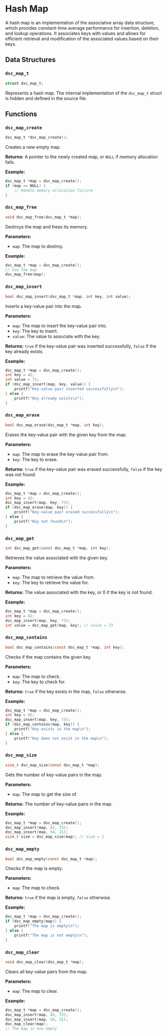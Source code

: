 # Hash Map

A hash map is an implementation of the associative array data structure, which provides constant-time average performance for insertion, deletion, and lookup operations. It associates keys with values and allows for efficient retrieval and modification of the associated values based on their keys.

## Data Structures

### `dsc_map_t`

```c
struct dsc_map_t;
```

Represents a hash map. The internal implementation of the `dsc_map_t` struct is hidden and defined in the source file.

## Functions

### `dsc_map_create`

```c
dsc_map_t *dsc_map_create();
```

Creates a new empty map.

**Returns:** A pointer to the newly created map, or `NULL` if memory allocation fails.

**Example:**

```c
dsc_map_t *map = dsc_map_create();
if (map == NULL) {
    // Handle memory allocation failure
}
```

### `dsc_map_free`

```c
void dsc_map_free(dsc_map_t *map);
```

Destroys the map and frees its memory.

**Parameters:**
- `map`: The map to destroy.

**Example:**

```c
dsc_map_t *map = dsc_map_create();
// Use the map
dsc_map_free(map);
```

### `dsc_map_insert`

```c
bool dsc_map_insert(dsc_map_t *map, int key, int value);
```

Inserts a key-value pair into the map.

**Parameters:**
- `map`: The map to insert the key-value pair into.
- `key`: The key to insert.
- `value`: The value to associate with the key.

**Returns:** `true` if the key-value pair was inserted successfully, `false` if the key already exists.

**Example:**

```c
dsc_map_t *map = dsc_map_create();
int key = 42;
int value = 73;
if (dsc_map_insert(map, key, value)) {
    printf("Key-value pair inserted successfully\n");
} else {
    printf("Key already exists\n");
}
```

### `dsc_map_erase`

```c
bool dsc_map_erase(dsc_map_t *map, int key);
```

Erases the key-value pair with the given key from the map.

**Parameters:**
- `map`: The map to erase the key-value pair from.
- `key`: The key to erase.

**Returns:** `true` if the key-value pair was erased successfully, `false` if the key was not found.

**Example:**

```c
dsc_map_t *map = dsc_map_create();
int key = 42;
dsc_map_insert(map, key, 73);
if (dsc_map_erase(map, key)) {
    printf("Key-value pair erased successfully\n");
} else {
    printf("Key not found\n");
}
```

### `dsc_map_get`

```c
int dsc_map_get(const dsc_map_t *map, int key);
```

Retrieves the value associated with the given key.

**Parameters:**
- `map`: The map to retrieve the value from.
- `key`: The key to retrieve the value for.

**Returns:** The value associated with the key, or 0 if the key is not found.

**Example:**

```c
dsc_map_t *map = dsc_map_create();
int key = 42;
dsc_map_insert(map, key, 73);
int value = dsc_map_get(map, key); // value = 73
```

### `dsc_map_contains`

```c
bool dsc_map_contains(const dsc_map_t *map, int key);
```

Checks if the map contains the given key.

**Parameters:**
- `map`: The map to check.
- `key`: The key to check for.

**Returns:** `true` if the key exists in the map, `false` otherwise.

**Example:**

```c
dsc_map_t *map = dsc_map_create();
int key = 42;
dsc_map_insert(map, key, 73);
if (dsc_map_contains(map, key)) {
    printf("Key exists in the map\n");
} else {
    printf("Key does not exist in the map\n");
}
```

### `dsc_map_size`

```c
size_t dsc_map_size(const dsc_map_t *map);
```

Gets the number of key-value pairs in the map.

**Parameters:**
- `map`: The map to get the size of.

**Returns:** The number of key-value pairs in the map.

**Example:**

```c
dsc_map_t *map = dsc_map_create();
dsc_map_insert(map, 42, 73);
dsc_map_insert(map, 54, 21);
size_t size = dsc_map_size(map); // size = 2
```

### `dsc_map_empty`

```c
bool dsc_map_empty(const dsc_map_t *map);
```

Checks if the map is empty.

**Parameters:**
- `map`: The map to check.

**Returns:** `true` if the map is empty, `false` otherwise.

**Example:**

```c
dsc_map_t *map = dsc_map_create();
if (dsc_map_empty(map)) {
    printf("The map is empty\n");
} else {
    printf("The map is not empty\n");
}
```

### `dsc_map_clear`

```c
void dsc_map_clear(dsc_map_t *map);
```

Clears all key-value pairs from the map.

**Parameters:**
- `map`: The map to clear.

**Example:**

```c
dsc_map_t *map = dsc_map_create();
dsc_map_insert(map, 42, 73);
dsc_map_insert(map, 54, 21);
dsc_map_clear(map);
// The map is now empty
```
